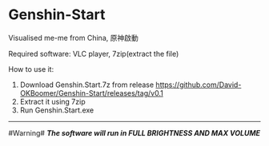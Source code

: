 # Genshin-Start
Visualised me-me from China, 原神啟動

Required software: VLC player, 7zip(extract the file)

How to use it:

1. Download Genshin.Start.7z from release https://github.com/David-OKBoomer/Genshin-Start/releases/tag/v0.1
2. Extract it using 7zip
3. Run Genshin.Start.exe

---------------------------------------------------------------------------------------------------------------
#Warning#
***The software will run in FULL BRIGHTNESS AND MAX VOLUME***
